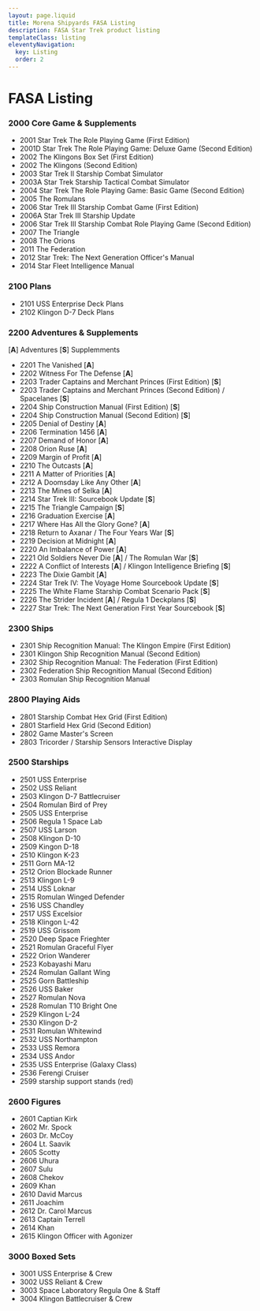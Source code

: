 ```yaml
---
layout: page.liquid
title: Morena Shipyards FASA Listing
description: FASA Star Trek product listing
templateClass: listing
eleventyNavigation:
  key: Listing
  order: 2
---
```

# FASA Listing
### 2000 Core Game & Supplements

- 2001 Star Trek The Role Playing Game (First Edition)
- 2001D Star Trek The Role Playing Game: Deluxe Game (Second Edition)
- 2002 The Klingons Box Set (First Edition)
- 2002 The Klingons (Second Edition)
- 2003 Star Trek II Starship Combat Simulator
- 2003A Star Trek Starship Tactical Combat Simulator
- 2004 Star Trek The Role Playing Game: Basic Game (Second Edition)
- 2005 The Romulans
- 2006 Star Trek III Starship Combat Game (First Edition)
- 2006A Star Trek III Starship Update
- 2006 Star Trek III Starship Combat Role Playing Game (Second Edition)
- 2007 The Triangle
- 2008 The Orions
- 2011 The Federation
- 2012 Star Trek: The Next Generation Officer's Manual
- 2014 Star Fleet Intelligence Manual

### 2100 Plans

- 2101 USS Enterprise Deck Plans
- 2102 Klingon D-7 Deck Plans

### 2200 Adventures & Supplements

[**A**] Adventures [**S**] Supplemments

- 2201 The Vanished [**A**]
- 2202 Witness For The Defense [**A**]
- 2203 Trader Captains and Merchant Princes (First Edition) [**S**]
- 2203 Trader Captains and Merchant Princes (Second Edition) / Spacelanes [**S**]
- 2204 Ship Construction Manual (First Edition) [**S**]
- 2204 Ship Construction Manual (Second Edition) [**S**]
- 2205 Denial of Destiny [**A**]
- 2206 Termination 1456 [**A**]
- 2207 Demand of Honor [**A**]
- 2208 Orion Ruse [**A**]
- 2209 Margin of Profit [**A**]
- 2210 The Outcasts [**A**]
- 2211 A Matter of Priorities [**A**]
- 2212 A Doomsday Like Any Other [**A**]
- 2213 The Mines of Selka [**A**]
- 2214 Star Trek III: Sourcebook Update [**S**]
- 2215 The Triangle Campaign [**S**]
- 2216 Graduation Exercise [**A**]
- 2217 Where Has All the Glory Gone? [**A**]
- 2218 Return to Axanar / The Four Years War [**S**]
- 2219 Decision at Midnight [**A**]
- 2220 An Imbalance of Power [**A**]
- 2221 Old Soldiers Never Die [**A**] / The Romulan War [**S**]
- 2222 A Conflict of Interests [**A**] / Klingon Intelligence Briefing [**S**]
- 2223 The Dixie Gambit [**A**]
- 2224 Star Trek IV: The Voyage Home Sourcebook Update [**S**]
- 2225 The White Flame Starship Combat Scenario Pack [**S**]
- 2226 The Strider Incident [**A**] / Regula 1 Deckplans [**S**]
- 2227 Star Trek: The Next Generation First Year Sourcebook [**S**]

### 2300 Ships

- 2301 Ship Recognition Manual: The Klingon Empire (First Edition)
- 2301 Klingon Ship Recognition Manual (Second Edition)
- 2302 Ship Recognition Manual: The Federation (First Edition)
- 2302 Federation Ship Recognition Manual (Second Edition)
- 2303 Romulan Ship Recognition Manual

### 2800 Playing Aids

- 2801 Starship Combat Hex Grid (First Edition)
- 2801 Starfield Hex Grid (Second Edition)
- 2802 Game Master's Screen
- 2803 Tricorder / Starship Sensors Interactive Display


### 2500 Starships

- 2501  USS Enterprise
- 2502  USS Reliant
- 2503  Klingon D-7 Battlecruiser
- 2504  Romulan Bird of Prey
- 2505  USS Enterprise 
- 2506  Regula 1 Space Lab
- 2507  USS Larson
- 2508  Klingon D-10
- 2509  Kingon D-18
- 2510  Klingon K-23
- 2511  Gorn MA-12 
- 2512  Orion Blockade Runner
- 2513  Klingon L-9
- 2514  USS Loknar
- 2515  Romulan Winged Defender
- 2516  USS Chandley
- 2517  USS Excelsior
- 2518  Klingon L-42
- 2519  USS Grissom 
- 2520  Deep Space Frieghter
- 2521  Romulan Graceful Flyer
- 2522  Orion Wanderer
- 2523  Kobayashi Maru 
- 2524  Romulan Gallant Wing
- 2525  Gorn Battleship
- 2526  USS Baker
- 2527  Romulan Nova
- 2528  Romulan T10 Bright One
- 2529  Klingon L-24
- 2530  Klingon D-2
- 2531  Romulan Whitewind
- 2532  USS Northampton 
- 2533  USS Remora
- 2534  USS Andor 
- 2535  USS Enterprise (Galaxy Class)
- 2536  Ferengi Cruiser
- 2599  starship support stands (red)

### 2600 Figures

- 2601 Captian Kirk
- 2602 Mr. Spock
- 2603 Dr. McCoy
- 2604 Lt. Saavik
- 2605 Scotty 
- 2606 Uhura 
- 2607 Sulu
- 2608 Chekov 
- 2609 Khan
- 2610 David Marcus 
- 2611 Joachim 
- 2612 Dr. Carol Marcus 
- 2613 Captain Terrell 
- 2614 Khan 
- 2615 Klingon Officer with Agonizer 

### 3000 Boxed Sets

- 3001 USS Enterprise & Crew
- 3002 USS Reliant & Crew
- 3003 Space Laboratory Regula One & Staff
- 3004 Klingon Battlecruiser & Crew 
 
 